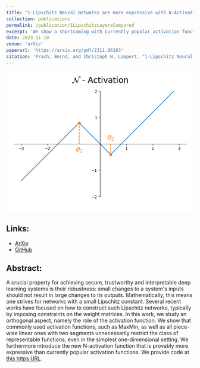 ```yaml
---
title: "1-Lipschitz Neural Networks are more expressive with N-Activations"
collection: publications
permalink: /publication/1LipschitzLayersCompared
excerpt: 'We show a shortcoming with currently popular activation functions in 1-Lipschitz networks, both empirically and experimentally. Then we propose an activation function that provably overcomes this limitation.'
date: 2023-11-10
venue: 'arXiv'
paperurl: 'https://arxiv.org/pdf/2311.06103'
citation: 'Prach, Bernd, and Christoph H. Lampert. "1-Lipschitz Neural Networks are more expressive with N-Activations." arXiv preprint arXiv:2311.06103 (2023).'
---
```


<img src="/images/n_activation.png" alt="Radar plot of results" width="1200"/>


## Links:
- [ArXiv](https://arxiv.org/abs/2311.06103)
- [GitHub](https://github.com/berndprach/NActivation)


## Abstract:
A crucial property for achieving secure, trustworthy and interpretable deep learning systems is their robustness: small changes to a system's inputs should not result in large changes to its outputs. 
Mathematically, this means one strives for networks with a small Lipschitz constant. Several recent works have focused on how to construct such Lipschitz networks, typically by imposing constraints 
on the weight matrices. In this work, we study an orthogonal aspect, namely the role of the activation function. We show that commonly used activation functions, such as MaxMin, as well as all piece-wise 
linear ones with two segments unnecessarily restrict the class of representable functions, even in the simplest one-dimensional setting. We furthermore introduce the new N-activation function that is 
provably more expressive than currently popular activation functions. We provide code at [this https URL](https://github.com/berndprach/NActivation).


